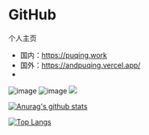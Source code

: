 # GitHub

个人主页
- 国内：https://puqing.work
- 国外：https://andpuqing.vercel.app/
- 
![image](https://img.shields.io/badge/Bug-100%25-green)
![image](https://img.shields.io/badge/quality-Z-green)
<img src="https://visitor-badge.laobi.icu/badge?page_id=AndPuqing" id="counter">

[![Anurag's github stats](https://github-readme-stats.vercel.app/api?username=AndPuqing)](https://github.com/anuraghazra/github-readme-stats)

[![Top Langs](https://github-readme-stats.vercel.app/api/top-langs/?username=AndPuqing&layout=compact)](https://github.com/devSouvik/github-readme-stats)


